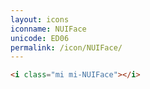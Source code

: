 ```yaml
---
layout: icons
iconname: NUIFace
unicode: ED06
permalink: /icon/NUIFace/
---
```


``` html
<i class="mi mi-NUIFace"></i>
```
